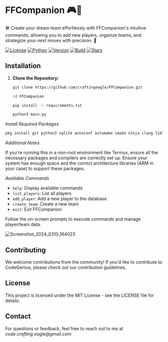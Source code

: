# FFCompanion 🎮💬
🛠️ Create your dream team effortlessly with FFCompanion's intuitive commands, allowing you to add new players, organize teams, and strategize your next moves with precision. 🎯

[![License](https://img.shields.io/static/v1?label=License&message=MIT&color=blue&style=for-the-badge)](LICENSE)
[![Python](https://img.shields.io/static/v1?label=Python&message=3.x&color=blue&style=for-the-badge&logo=python)](https://www.python.org/)
[![Version](https://img.shields.io/static/v1?label=Version&message=1.1&color=blue&style=for-the-badge&logo=appveyor)](https://github.com/craftingeagle/FFCompanion.git)
[![Build](https://img.shields.io/static/v1?label=Build&message=Passing&color=success&style=for-the-badge&logo=github)](https://github.com/craftingeagle/FFCompanion/actions)
[![Stars](https://img.shields.io/github/stars/craftingeagle/FFCompanion?color=yellow&style=for-the-badge&logo=github)](https://github.com/craftingeagle/FFCompanion/stargazers)


## Installation

1. **Clone the Repository:**
   ```bash
   git clone https://github.com/craftingeagle/FFCompanion.git
   ```
   ```bash
   cd FFCompanion
   ```
   ```bash
   pip install -r requirements.txt
   ```
   ```bash
   python3 main.py
   ```

_Install Required Packages_

   ```bash
pkg install git python3 sqlite autoconf automake cmake ninja clang libllvm libtool make
   ```
_*Additional Notes*_
   
If you're running this in a non-root environment like Termux, ensure all the necessary packages and compilers are correctly set up.
Ensure your system has enough space and the correct architecture libraries (ARM in your case) to support these packages.

_Available Commands_

- `help`: Display available commands
- `list_players`: List all players
- `add_player`: Add a new player to the database
- `create_team`: Create a new team
- `exit`: Exit FFCompanion

Follow the on-screen prompts to execute commands and manage player/team data.

![Screenshot_2024_0310_164023](https://github.com/craftingeagle/FFCompanion/assets/162383653/3d656d4d-b080-4f89-b2aa-0f125406833d)

## Contributing
We welcome contributions from the community! If you'd like to contribute to CodeGenius, please check out our contribution guidelines.

## License
This project is licensed under the MIT License - see the LICENSE file for details.

## Contact
For questions or feedback, feel free to reach out to me at _code.crafting.eagle@gmail.com_

